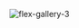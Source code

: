 ![flex-gallery-3](https://github.com/muhammedaslamshah/The_Whild_Gallery_With-FlexBox/assets/119589957/3463cd5b-58ed-40ba-afd4-c985b628dca7)
